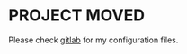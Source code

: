 # PROJECT MOVED

Please check [gitlab](https://gitlab.com/tuxitop/dotfiles) for my configuration files.
